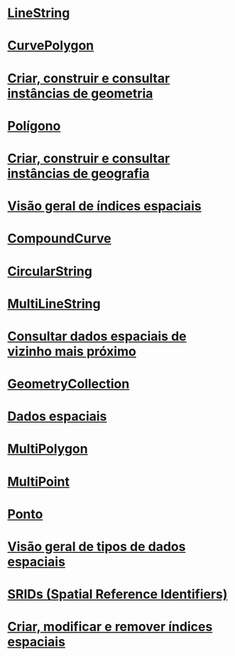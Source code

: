 # [LineString](linestring.md)
# [CurvePolygon](curvepolygon.md)
# [Criar, construir e consultar instâncias de geometria](create-construct-and-query-geometry-instances.md)
# [Polígono](polygon.md)
# [Criar, construir e consultar instâncias de geografia](create-construct-and-query-geography-instances.md)
# [Visão geral de índices espaciais](spatial-indexes-overview.md)
# [CompoundCurve](compoundcurve.md)
# [CircularString](circularstring.md)
# [MultiLineString](multilinestring.md)
# [Consultar dados espaciais de vizinho mais próximo](query-spatial-data-for-nearest-neighbor.md)
# [GeometryCollection](geometrycollection.md)
# [Dados espaciais](spatial-data-sql-server.md)
# [MultiPolygon](multipolygon.md)
# [MultiPoint](multipoint.md)
# [Ponto](point.md)
# [Visão geral de tipos de dados espaciais](spatial-data-types-overview.md)
# [SRIDs (Spatial Reference Identifiers)](spatial-reference-identifiers-srids.md)
# [Criar, modificar e remover índices espaciais](create-modify-and-drop-spatial-indexes.md)
